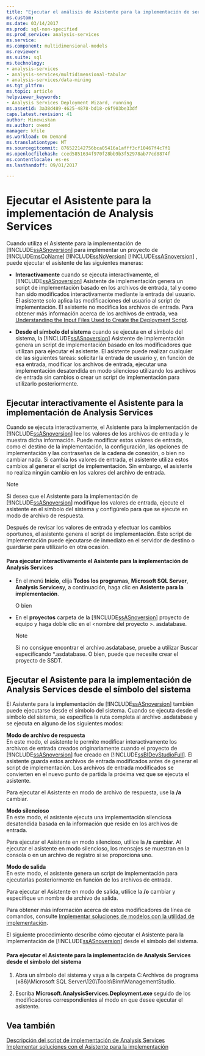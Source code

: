 ```yaml
---
title: "Ejecutar el análisis de Asistente para la implementación de servicios | Documentos de Microsoft"
ms.custom: 
ms.date: 03/14/2017
ms.prod: sql-non-specified
ms.prod_service: analysis-services
ms.service: 
ms.component: multidimensional-models
ms.reviewer: 
ms.suite: sql
ms.technology:
- analysis-services
- analysis-services/multidimensional-tabular
- analysis-services/data-mining
ms.tgt_pltfrm: 
ms.topic: article
helpviewer_keywords:
- Analysis Services Deployment Wizard, running
ms.assetid: 3a38d489-4625-4878-bd18-c6f903be33df
caps.latest.revision: 41
author: Minewiskan
ms.author: owend
manager: kfile
ms.workload: On Demand
ms.translationtype: MT
ms.sourcegitcommit: 876522142756bca05416a1afff3cf10467f4c7f1
ms.openlocfilehash: cced5851634f970f28bb9b3f52978ab77cd8874f
ms.contentlocale: es-es
ms.lasthandoff: 09/01/2017

---
```

# <a name="running-the-analysis-services-deployment-wizard"></a>Ejecutar el Asistente para la implementación de Analysis Services
  Cuando utiliza el Asistente para la implementación de [!INCLUDE[ssASnoversion](../../includes/ssasnoversion-md.md)] para implementar un proyecto de [!INCLUDE[msCoName](../../includes/msconame-md.md)] [!INCLUDE[ssNoVersion](../../includes/ssnoversion-md.md)] [!INCLUDE[ssASnoversion](../../includes/ssasnoversion-md.md)] , puede ejecutar el asistente de las siguientes maneras:  
  
-   **Interactivamente** cuando se ejecuta interactivamente, el [!INCLUDE[ssASnoversion](../../includes/ssasnoversion-md.md)] Asistente de implementación genera un script de implementación basado en los archivos de entrada, tal y como han sido modificados interactivamente mediante la entrada del usuario. El asistente solo aplica las modificaciones del usuario al script de implementación. El asistente no modifica los archivos de entrada. Para obtener más información acerca de los archivos de entrada, vea [Understanding the Input Files Used to Create the Deployment Script](../../analysis-services/multidimensional-models/deployment-script-files-input-used-to-create-deployment-script.md).  
  
-   **Desde el símbolo del sistema** cuando se ejecuta en el símbolo del sistema, la [!INCLUDE[ssASnoversion](../../includes/ssasnoversion-md.md)] Asistente de implementación genera un script de implementación basado en los modificadores que utilizan para ejecutar el asistente. El asistente puede realizar cualquier de las siguientes tareas: solicitar la entrada de usuario y, en función de esa entrada, modificar los archivos de entrada, ejecutar una implementación desatendida en modo silencioso utilizando los archivos de entrada sin cambios o crear un script de implementación para utilizarlo posteriormente.  
  
## <a name="running-the-analysis-services-deployment-wizard-interactively"></a>Ejecutar interactivamente el Asistente para la implementación de Analysis Services  
 Cuando se ejecuta interactivamente, el Asistente para la implementación de [!INCLUDE[ssASnoversion](../../includes/ssasnoversion-md.md)] lee los valores de los archivos de entrada y le muestra dicha información. Puede modificar estos valores de entrada, como el destino de la implementación, la configuración, las opciones de implementación y las contraseñas de la cadena de conexión, o bien no cambiar nada. Si cambia los valores de entrada, el asistente utiliza estos cambios al generar el script de implementación. Sin embargo, el asistente no realiza ningún cambio en los valores del archivo de entrada.  
  
> [!NOTE]  
>  Si desea que el Asistente para la implementación de [!INCLUDE[ssASnoversion](../../includes/ssasnoversion-md.md)] modifique los valores de entrada, ejecute el asistente en el símbolo del sistema y configúrelo para que se ejecute en modo de archivo de respuesta.  
  
 Después de revisar los valores de entrada y efectuar los cambios oportunos, el asistente genera el script de implementación. Este script de implementación puede ejecutarse de inmediato en el servidor de destino o guardarse para utilizarlo en otra ocasión.  
  
#### <a name="to-run-the-analysis-services-deployment-wizard-interactively"></a>Para ejecutar interactivamente el Asistente para la implementación de Analysis Services  
  
-   En el menú **Inicio**, elija **Todos los programas**, **Microsoft SQL Server**, **Analysis Services**y, a continuación, haga clic en **Asistente para la implementación**.  
  
     O bien  
  
-   En el **proyectos** carpeta de la [!INCLUDE[ssASnoversion](../../includes/ssasnoversion-md.md)] proyecto de equipo y haga doble clic en el \<nombre del proyecto >. asdatabase.
    > [!NOTE]  
    >  Si no consigue encontrar el archivo.asdatabase, pruebe a utilizar Buscar especificando *.asdatabase. O bien, puede que necesite crear el proyecto de SSDT.  
  
## <a name="running-the-analysis-services-deployment-wizard-at-the-command-prompt"></a>Ejecutar el Asistente para la implementación de Analysis Services desde el símbolo del sistema  
 El Asistente para la implementación de [!INCLUDE[ssASnoversion](../../includes/ssasnoversion-md.md)] también puede ejecutarse desde el símbolo del sistema. Cuando se ejecuta desde el símbolo del sistema, se especifica la ruta completa al archivo .asdatabase y se ejecuta en alguno de los siguientes modos:  
  
 **Modo de archivo de respuesta**  
 En este modo, el asistente le permite modificar interactivamente los archivos de entrada creados originariamente cuando el proyecto de [!INCLUDE[ssASnoversion](../../includes/ssasnoversion-md.md)] fue creado en [!INCLUDE[ssBIDevStudioFull](../../includes/ssbidevstudiofull-md.md)]. El asistente guarda estos archivos de entrada modificados antes de generar el script de implementación. Los archivos de entrada modificados se convierten en el nuevo punto de partida la próxima vez que se ejecuta el asistente.  
  
 Para ejecutar el Asistente en modo de archivo de respuesta, use la **/a** cambiar.  
  
 **Modo silencioso**  
 En este modo, el asistente ejecuta una implementación silenciosa desatendida basada en la información que reside en los archivos de entrada.  
  
 Para ejecutar el Asistente en modo silencioso, utilice la **/s** cambiar. Al ejecutar el asistente en modo silencioso, los mensajes se muestran en la consola o en un archivo de registro si se proporciona uno.  
  
 **Modo de salida**  
 En este modo, el asistente genera un script de implementación para ejecutarlas posteriormente en función de los archivos de entrada.  
  
 Para ejecutar el Asistente en modo de salida, utilice la **/o** cambiar y especifique un nombre de archivo de salida.  
  
 Para obtener más información acerca de estos modificadores de línea de comandos, consulte [Implementar soluciones de modelos con la utilidad de implementación](../../analysis-services/multidimensional-models/deploy-model-solutions-with-the-deployment-utility.md).  
  
 El siguiente procedimiento describe cómo ejecutar el Asistente para la implementación de [!INCLUDE[ssASnoversion](../../includes/ssasnoversion-md.md)] desde el símbolo del sistema.  
  
#### <a name="to-run-the-analysis-services-deployment-wizard-at-the-command-prompt"></a>Para ejecutar el Asistente para la implementación de Analysis Services desde el símbolo del sistema  
  
1.  Abra un símbolo del sistema y vaya a la carpeta C:Archivos de programa (x86)\Microsoft SQL Server\120\Tools\Binn\ManagementStudio.  
  
2.  Escriba **Microsoft.AnalysisServices.Deployment.exe** seguido de los modificadores correspondientes al modo en que desee ejecutar el asistente.  
  
## <a name="see-also"></a>Vea también  
 [Descripción del script de implementación de Analysis Services](../../analysis-services/multidimensional-models/understanding-the-analysis-services-deployment-script.md)   
 [Implementar soluciones con el Asistente para la implementación](../../analysis-services/multidimensional-models/deploy-model-solutions-using-the-deployment-wizard.md)  
  
  

